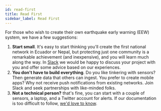 ```yaml
---
id: read-first
title: Read First
sidebar_label: Read First
---
```


For those who wish to create their own earthquake early warning (EEW) system, we have a few suggestions:

1. **Start small**. It's easy to start thinking you'll create the first national network in Ecuador or Nepal, but protecting just one community is a remarkable achievement (and inexpensive), and you will learn much along the way. In [Slack](https://join.slack.com/t/openeew/shared_invite/zt-cibhc0za-XKReMPobi2DsrPusORJZVQ) we would be happy to discuss your project with you and offer some advice based on our experiences.
1. **You don't have to build everything**. Do you like tinkering with sensors? Then generate data that others can ingest. You prefer to create mobile apps? Why not receive push notifications from existing networks. Join Slack and seek partnerships with like-minded folks.
1. **Not a technical person?** that's fine, you can start with a couple of sensors, a laptop, and a Twitter account for alerts. If our documentation is too difficult to follow, [we'd love to know](https://github.com/openeew/openeew-docs/issues).
